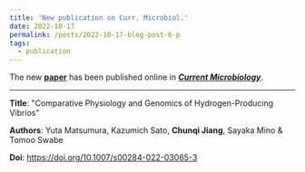 ```yaml
---
title: 'New publication on Curr. Microbiol.'
date: 2022-10-17
permalink: /posts/2022-10-17-blog-post-6-p
tags:
  - publication
---
```


The new [**paper**](https://link.springer.com/article/10.1007/s00284-022-03065-3) has been published online in [***Current Microbiology***](https://www.springer.com/journal/284).

***

**Title**: "Comparative Physiology and Genomics of Hydrogen-Producing Vibrios"

**Authors**: Yuta Matsumura, Kazumich Sato, **Chunqi Jiang**, Sayaka Mino & Tomoo Swabe

**Doi**: https://doi.org/10.1007/s00284-022-03065-3
